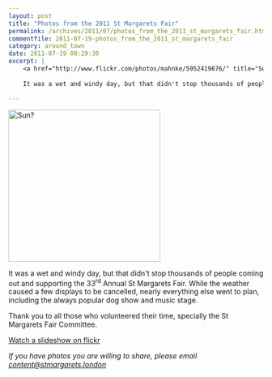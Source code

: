```yaml
---
layout: post
title: "Photos from the 2011 St Margarets Fair"
permalink: /archives/2011/07/photos_from_the_2011_st_margarets_fair.html
commentfile: 2011-07-19-photos_from_the_2011_st_margarets_fair
category: around_town
date: 2011-07-19 08:29:30
excerpt: |
    <a href="http://www.flickr.com/photos/mahnke/5952419676/" title="Sun? by Peter M, on Flickr"><img src="/assets/images/2011/5952419676_4cb2ccaa64.jpg" width="150" alt="Sun?" class="photo right"></a>
    
    It was a wet and windy day, but that didn't stop thousands of people coming out and supporting the 33<sup>rd</sup> Annual St Margarets Fair.  While the weather caused a few displays to be cancelled, nearly everything else went to plan, including the always popular dog show and music stage.

---
```


<a href="http://www.flickr.com/photos/mahnke/5952419676/" title="Sun? by Peter M, on Flickr"><img src="/assets/images/2011/5952419676_4cb2ccaa64.jpg" width="300" alt="Sun?" class="photo center"></a>

It was a wet and windy day, but that didn't stop thousands of people coming out and supporting the 33<sup>rd</sup> Annual St Margarets Fair. While the weather caused a few displays to be cancelled, nearly everything else went to plan, including the always popular dog show and music stage.

Thank you to all those who volunteered their time, specially the St Margarets Fair Committee.

[Watch a slideshow on flickr](http://www.flickr.com//photos/mahnke/sets/72157627105669303/show/)

<em>If you have photos you are willing to share, please email [content@stmargarets.london](mailto:content@stmargarets.london</em>)
